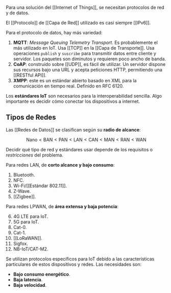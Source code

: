 Para una solución del [[Internet of Things]], se necesitan protocolos de red y de datos.

El [[Protocolo]] de [[Capa de Red]] utilizado es casi siempre [[IPv6]].

Para el protocolo de datos, hay más variedad:

1. **MQTT**: *Message Queuing Telemetry Transport*. Es probablemente el más utilizado en IoT. Usa [[TCP]] en la  [[Capa de Transporte]]. Usa operaciones `publish` y `suscribe` para transmitir datos entre cliente y servidor. Los paquetes son diminutos y requieren poco ancho de banda.
2. **CoAP**: construido sobre [[UDP]], es fácil de utilizar. Un servidor dispone sus recursos bajo una URL y acepta peticiones HTTP, permitiendo una [[RESTful API]].
3. **XMPP**: este es un estándar abierto basado en XML para la comunicación en tiempo real. Definido en RFC 6120.

Los **estándares IoT** son necesarios para la interoperabilidad sencilla. Algo importante es decidir cómo conectar los dispositivos a internet.

## Tipos de Redes

Las [[Redes de Datos]] se clasifican según su **radio de alcance**:

$$\text{Nano} \lt \text{BAN} \lt \text{PAN} \lt \text{LAN}\lt \text{CAN}\lt \text{MAN}\lt \text{RAN}\lt \text{WAN}$$

Decidir qué tipo de red y estándares usar depende de los requisitos o *restricciones* del problema.

Para redes LAN, de **corto alcance y bajo consumo**:

1. Bluetooth.
2. NFC.
3. Wi-Fi/[[Estándar 802.11]].
4. Z-Wave.
5. [[Zigbee]].

Para redes LPWAN, de **área extensa y baja potencia**:

6. 4G LTE para IoT.
7. 5G para IoT.
8. Cat-0.
9. Cat-1.
10. [[LoRaWAN]].
11. Sigfox.
12. NB-IoT/CAT-M2.

Se utilizan protocolos específicos para IoT debido a las características particulares de estos dispositivos y redes. Las necesidades son:

- **Bajo consumo energético**.
- **Baja latencia**.
- **Baja velocidad**.
